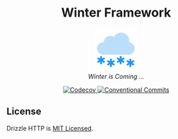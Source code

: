<h1 align='center'>Winter Framework</h1>

<p align='center'>
  <img src="logo.png" alt="Repository Logo" width='100px' height='100px' />
  <br />
  <i>Winter is Coming ...</i>
</p>

<p align='center'>
  <a href="https://codecov.io/gh/vitorsalgado/winter-framework">
    <img src="https://codecov.io/gh/vitorsalgado/winter-framework/branch/main/graph/badge.svg?token=RDVBVV9OGK" alt="Codecov"/>
  </a>
  <a href="https://conventionalcommits.org">
    <img src="https://img.shields.io/badge/Conventional%20Commits-1.0.0-blue.svg?logo=git" alt="Conventional Commits"/>
  </a>
</p>

## License

Drizzle HTTP is [MIT Licensed](LICENSE).
